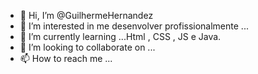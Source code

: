 - 👋 Hi, I’m @GuilhermeHernandez
- 👀 I’m interested in me desenvolver profissionalmente  ...
- 🌱 I’m currently learning ...Html , CSS , JS e Java.
- 💞️ I’m looking to collaborate on ...
- 📫 How to reach me ...

<!---
GuilhermeHernandez/GuilhermeHernandez is a ✨ special ✨ repository because its `README.md` (this file) appears on your GitHub profile.
You can click the Preview link to take a look at your changes.
--->

